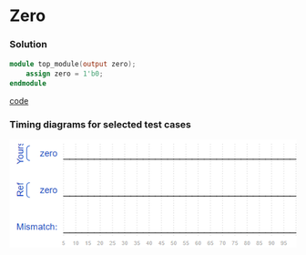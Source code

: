 # Zero
### Solution
```Verilog
module top_module(output zero);
	assign zero = 1'b0;
endmodule
```
[code](2.v)

### Timing diagrams for selected test cases
![result](https://github.com/Offliners/HDLBits-writeup/blob/main/Getting%20Started/2/result.PNG)
